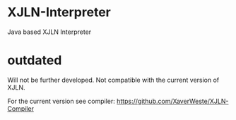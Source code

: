 # XJLN-Interpreter
Java based XJLN Interpreter

# outdated
Will not be further developed. Not compatible with the current version of XJLN.

For the current version see compiler: https://github.com/XaverWeste/XJLN-Compiler
